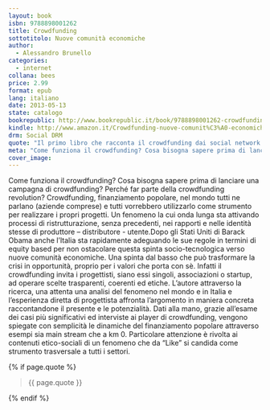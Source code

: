 ```yaml
---
layout: book
isbn: 9788898001262
title: Crowdfunding
sottotitolo: Nuove comunità economiche
author: 
  - Alessandro Brunello
categories:
  - internet
collana: bees
price: 2.99
format: epub
lang: italiano
date: 2013-05-13
state: catalogo
bookrepublic: http://www.bookrepublic.it/book/9788898001262-crowdfunding-nuove-comunita-economiche/
kindle: http://www.amazon.it/Crowdfunding-nuove-comunit%C3%A0-economiche-Bees-ebook/dp/B00CRHCOY4/
drm: Social DRM
quote: "Il primo libro che racconta il crowdfunding dai social network alla società"
meta: "Come funziona il crowdfunding? Cosa bisogna sapere prima di lanciare una campagna di crowdfunding? Perché far parte della crowdfunding revolution?"
cover_image:
---
```

Come funziona il crowdfunding? Cosa bisogna sapere prima di lanciare una campagna di crowdfunding? Perché far parte della crowdfunding revolution? Crowdfunding, finanziamento popolare, nel mondo tutti ne parlano (aziende comprese) e tutti vorrebbero utilizzarlo come strumento per realizzare i propri progetti. Un fenomeno la cui onda lunga sta attivando processi di ristrutturazione, senza precedenti, nei rapporti e nelle identità stesse di produttore – distributore - utente.Dopo gli Stati Uniti di Barack Obama anche l’Italia sta rapidamente adeguando le sue regole in termini di equity based per non ostacolare questa spinta socio-tecnologica verso nuove comunità economiche. Una spinta dal basso che può trasformare la crisi in opportunità, proprio per i valori che porta con sè. Infatti il crowdfunding invita i progettisti, siano essi singoli, associazioni o startup, ad operare scelte trasparenti, coerenti ed etiche. L’autore attraverso la ricerca, una attenta una analisi del fenomeno nel mondo e in Italia e l’esperienza diretta di progettista affronta l’argomento in maniera concreta raccontandone il presente e le potenzialità. Dati alla mano, grazie all’esame dei casi più significativi ed interviste ai player di crowdfunding, vengono spiegate con semplicità le dinamiche del finanziamento popolare attraverso esempi sia main stream che a km 0. Particolare attenzione è rivolta ai contenuti etico-sociali di un fenomeno che da “Like” si candida come strumento trasversale a tutti i settori.

{% if page.quote %}
<blockquote>
    {{ page.quote }}
</blockquote>
{% endif %}